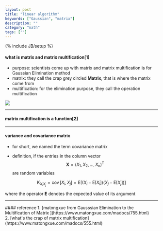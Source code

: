 ```yaml
---
layout: post
title: "linear algorithm"
keywords: ["Gaussian", "matrix"]
description: ""
category: "math"
tags: [""]
---
```

{% include JB/setup %}

#### what is matrix and  matrix multification[1]
+ purpose: scientists come up with matrix and matrix multification is for Gaussian Elimination method
+ matrix: they call the crap grey circled  **Matrix**, that is where the matrix come from
+ multification: for the elimination purpose, they call the operation multification
<img src="{{IMAGE_PATH}}/Gaussian-elimination.png" height="" width="" />


<hr />

#### matrix multification is a function[2]


<hr />

#### variance and covariance matrix

+ for short, we named the term covariance matrix

+ definition, if the entries in the column vector $$
\mathbf{X}=\left(X_{1}, X_{2}, \ldots, X_{n}\right)^{\mathrm{T}}
$$are random variables

$$
\mathrm{K}_{X_{i} X_{j}}=\operatorname{cov}\left[X_{i}, X_{j}\right]=\mathrm{E}\left[\left(X_{i}-\mathrm{E}\left[X_{i}\right]\right)\left(X_{j}-\mathrm{E}\left[X_{j}\right]\right)\right]
$$

where the operator **E** denotes the expected value of its argument


<hr />
#### reference
1. [matongxue from Gausssian Elimination to the Multification of Matrix ](https://www.matongxue.com/madocs/755.html) <br />
2. [what's the crap of matrix multification](https://www.matongxue.com/madocs/555.html) <br />





